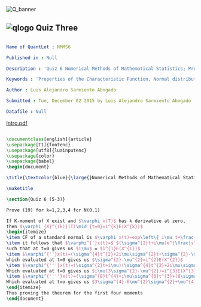 ![Q_banner](https://github.com/QuantLet/Styleguide-and-Validation-procedure/blob/master/pictures/banner.png)

## ![qlogo](https://github.com/QuantLet/Styleguide-and-Validation-procedure/blob/master/pictures/qloqo.png) **Quiz Three**

```yaml

Name of QuantLet : NMMS6

Published in : Null

Description : 'Quiz 6 Numerical Methods of Mathematical Statistics; Prove Equation 19 for the first four moments' 

Keywords : 'Properties of the Characteristic Function, Normal distribution, Moments, histogram'

Author : Luis Alejandro Sarmiento Abogado

Submitted : Tue, December 02 2015 by Luis Alejandro Sarmiento Abogado

Datafile : Null

```
[Intro.pdf](https://github.com/saabogal/NMS567337-Q1/files/49018/Quiz.six.pdf)

```tex

\documentclass[english]{article}
\usepackage[T1]{fontenc}
\usepackage[utf8]{luainputenc}
\usepackage{color}
\usepackage{babel}
\begin{document}

\title{\textcolor{blue}{\large{}Numerical Methods of Mathematical Statistics}}

\maketitle

\section{Quiz 6 (5-3)}

Prove (19) for k=1,2,3,4 for N(0,1)

If K-moment of X exist and $\varphi x(T)$ has k derivative at zero,
then $\varphi_{X}^{(k)}(T)\mid_{t=0}=i^{k}E(X^{k})$
\begin{itemize}
\item CF of a standard normal is $\varphi x(t)=exp\left\{ i\mu t+\frac{1}{2}\sigma^{2}t^{2}\right\} $ 
\item it follows that $\varphi^{'}x(t)=$ $(\sigma^{2}t+i\mu)e^{\frac{s^{2}t^{2}+2i\mu t}{2}}$
such that at t=0 gives us $i\mu$ = $i^{1}E(X^{1})$ 
\item $\varphi^{''}x(t)=(\sigma^{4}t^{2}+2i\mu\sigma^{2}t+\sigma^{2}-\mu^{2})e^{\frac{s^{2}t^{2}+2i\mu t}{2}}$
which evaluated at t=0 gives us $\sigma^{2}-\mu^{2}=i^{2}E(X^{2})$ 
\item $\varphi^{'''}x(t)=(\sigma^{2}t+i\mu)(\sigma^{4}t^{2}+2i\mu\sigma^{2}t+3\sigma^{2}-\mu^{2})e^{\frac{s^{2}t^{2}+2i\mu t}{2}}$
Which evaluated at t=0 gives us $i\mu(3\sigma^{2}-\mu^{2})=i^{3}E(X^{3})$
\item $\varphi^{''''}x(t)=(\sigma^{8}t^{4}+i\mu\sigma^{6}t^{3}+(6\sigma^{6}-6\mu^{2}\sigma^{4})t^{2}+(12i\mu\sigma^{4}t+4i\mu^{3}\sigma^{2})t+3\sigma^{4}-6\mu^{2}\sigma^{2}+\mu^{4})e^{\frac{s^{2}t^{2}+2i\mu t}{2}}$
Which evaluated at t=o gives us $3\sigma^{4}-6\mu^{2}\sigma^{2}+\mu^{4}=i^{4}E(X^{4})$
\end{itemize}
Thus proving the theorem for the first four moments 
\end{document}

```

